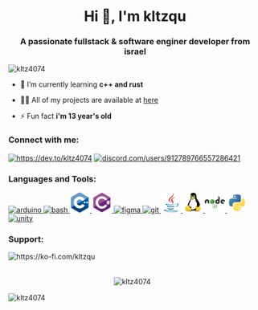 <h1 align="center">Hi 👋, I'm kltzqu</h1>
<h3 align="center">A passionate fullstack & software enginer developer from israel</h3>

<p align="left"> <img src="https://komarev.com/ghpvc/?username=kltz4074&label=Profile%20views&color=0e75b6&style=flat" alt="kltz4074" /> </p>

- 🌱 I’m currently learning **c++ and rust**

- 👨‍💻 All of my projects are available at [here](https://kltz4074.github.io/)

- ⚡ Fun fact **i'm 13 year's old**

<h3 align="left">Connect with me:</h3>
<p align="left">
<a href="https://dev.to/https://dev.to/kltz4074" target="blank"><img align="center" src="https://raw.githubusercontent.com/rahuldkjain/github-profile-readme-generator/master/src/images/icons/Social/devto.svg" alt="https://dev.to/kltz4074" height="30" width="40" /></a>
<a href="https://discord.gg/discord.com/users/912789766557286421" target="blank"><img align="center" src="https://raw.githubusercontent.com/rahuldkjain/github-profile-readme-generator/master/src/images/icons/Social/discord.svg" alt="discord.com/users/912789766557286421" height="30" width="40" /></a>
</p>

<h3 align="left">Languages and Tools:</h3>
<p align="left"> <a href="https://www.arduino.cc/" target="_blank" rel="noreferrer"> <img src="https://cdn.worldvectorlogo.com/logos/arduino-1.svg" alt="arduino" width="40" height="40"/> </a> <a href="https://www.gnu.org/software/bash/" target="_blank" rel="noreferrer"> <img src="https://www.vectorlogo.zone/logos/gnu_bash/gnu_bash-icon.svg" alt="bash" width="40" height="40"/> </a> <a href="https://www.w3schools.com/cpp/" target="_blank" rel="noreferrer"> <img src="https://raw.githubusercontent.com/devicons/devicon/master/icons/cplusplus/cplusplus-original.svg" alt="cplusplus" width="40" height="40"/> </a> <a href="https://www.w3schools.com/cs/" target="_blank" rel="noreferrer"> <img src="https://raw.githubusercontent.com/devicons/devicon/master/icons/csharp/csharp-original.svg" alt="csharp" width="40" height="40"/> </a> <a href="https://www.figma.com/" target="_blank" rel="noreferrer"> <img src="https://www.vectorlogo.zone/logos/figma/figma-icon.svg" alt="figma" width="40" height="40"/> </a> <a href="https://git-scm.com/" target="_blank" rel="noreferrer"> <img src="https://www.vectorlogo.zone/logos/git-scm/git-scm-icon.svg" alt="git" width="40" height="40"/> </a> <a href="https://www.java.com" target="_blank" rel="noreferrer"> <img src="https://raw.githubusercontent.com/devicons/devicon/master/icons/java/java-original.svg" alt="java" width="40" height="40"/> </a> <a href="https://www.linux.org/" target="_blank" rel="noreferrer"> <img src="https://raw.githubusercontent.com/devicons/devicon/master/icons/linux/linux-original.svg" alt="linux" width="40" height="40"/> </a> <a href="https://nodejs.org" target="_blank" rel="noreferrer"> <img src="https://raw.githubusercontent.com/devicons/devicon/master/icons/nodejs/nodejs-original-wordmark.svg" alt="nodejs" width="40" height="40"/> </a> <a href="https://www.python.org" target="_blank" rel="noreferrer"> <img src="https://raw.githubusercontent.com/devicons/devicon/master/icons/python/python-original.svg" alt="python" width="40" height="40"/> </a> <a href="https://unity.com/" target="_blank" rel="noreferrer"> <img src="https://www.vectorlogo.zone/logos/unity3d/unity3d-icon.svg" alt="unity" width="40" height="40"/> </a> </p>

<h3 align="left">Support:</h3>
<p><a href="https://ko-fi.com/https://ko-fi.com/kltzqu"> <img align="left" src="https://cdn.ko-fi.com/cdn/kofi3.png?v=3" height="50" width="210" alt="https://ko-fi.com/kltzqu" /></a></p><br><br>

<p><img align="center" src="https://github-readme-stats.vercel.app/api/top-langs?username=kltz4074&show_icons=true&locale=en&layout=compact" alt="kltz4074" /></p>

<p><img align="center" src="https://github-readme-streak-stats.herokuapp.com/?user=kltz4074&" alt="kltz4074" /></p>

